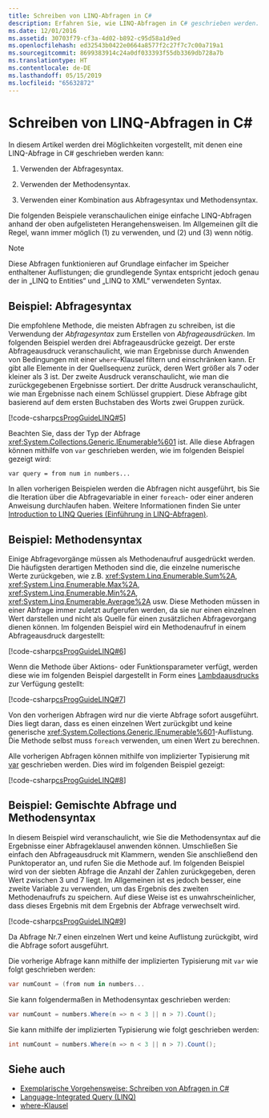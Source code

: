 ```yaml
---
title: Schreiben von LINQ-Abfragen in C#
description: Erfahren Sie, wie LINQ-Abfragen in C# geschrieben werden.
ms.date: 12/01/2016
ms.assetid: 30703f79-cf3a-4d02-b892-c95d58a1d9ed
ms.openlocfilehash: ed32543b0422e0664a8577f2c27f7c7c00a719a1
ms.sourcegitcommit: 8699383914c24a0df033393f55db3369db728a7b
ms.translationtype: HT
ms.contentlocale: de-DE
ms.lasthandoff: 05/15/2019
ms.locfileid: "65632872"
---
```

# <a name="write-linq-queries-in-c"></a>Schreiben von LINQ-Abfragen in C\#

In diesem Artikel werden drei Möglichkeiten vorgestellt, mit denen eine LINQ-Abfrage in C# geschrieben werden kann:

1. Verwenden der Abfragesyntax.

2. Verwenden der Methodensyntax.

3. Verwenden einer Kombination aus Abfragesyntax und Methodensyntax.

Die folgenden Beispiele veranschaulichen einige einfache LINQ-Abfragen anhand der oben aufgelisteten Herangehensweisen. Im Allgemeinen gilt die Regel, wann immer möglich (1) zu verwenden, und (2) und (3) wenn nötig.

> [!NOTE]
> Diese Abfragen funktionieren auf Grundlage einfacher im Speicher enthaltener Auflistungen; die grundlegende Syntax entspricht jedoch genau der in „LINQ to Entities“ und „LINQ to XML“ verwendeten Syntax.

## <a name="example---query-syntax"></a>Beispiel: Abfragesyntax

Die empfohlene Methode, die meisten Abfragen zu schreiben, ist die Verwendung der *Abfragesyntax* zum Erstellen von *Abfrageausdrücken*. Im folgenden Beispiel werden drei Abfrageausdrücke gezeigt. Der erste Abfrageausdruck veranschaulicht, wie man Ergebnisse durch Anwenden von Bedingungen mit einer `where`-Klausel filtern und einschränken kann. Er gibt alle Elemente in der Quellsequenz zurück, deren Wert größer als 7 oder kleiner als 3 ist. Der zweite Ausdruck veranschaulicht, wie man die zurückgegebenen Ergebnisse sortiert. Der dritte Ausdruck veranschaulicht, wie man Ergebnisse nach einem Schlüssel gruppiert. Diese Abfrage gibt basierend auf dem ersten Buchstaben des Worts zwei Gruppen zurück.

[!code-csharp[csProgGuideLINQ#5](~/samples/snippets/csharp/concepts/linq/how-to-write-linq-queries_1.cs)]

Beachten Sie, dass der Typ der Abfrage <xref:System.Collections.Generic.IEnumerable%601> ist. Alle diese Abfragen können mithilfe von `var` geschrieben werden, wie im folgenden Beispiel gezeigt wird:

`var query = from num in numbers...`

In allen vorherigen Beispielen werden die Abfragen nicht ausgeführt, bis Sie die Iteration über die Abfragevariable in einer `foreach`- oder einer anderen Anweisung durchlaufen haben. Weitere Informationen finden Sie unter [Introduction to LINQ Queries (Einführung in LINQ-Abfragen)](../programming-guide/concepts/linq/introduction-to-linq-queries.md).

## <a name="example---method-syntax"></a>Beispiel: Methodensyntax

Einige Abfragevorgänge müssen als Methodenaufruf ausgedrückt werden. Die häufigsten derartigen Methoden sind die, die einzelne numerische Werte zurückgeben, wie z.B. <xref:System.Linq.Enumerable.Sum%2A>, <xref:System.Linq.Enumerable.Max%2A>, <xref:System.Linq.Enumerable.Min%2A>, <xref:System.Linq.Enumerable.Average%2A> usw. Diese Methoden müssen in einer Abfrage immer zuletzt aufgerufen werden, da sie nur einen einzelnen Wert darstellen und nicht als Quelle für einen zusätzlichen Abfragevorgang dienen können. Im folgenden Beispiel wird ein Methodenaufruf in einem Abfrageausdruck dargestellt:

[!code-csharp[csProgGuideLINQ#6](~/samples/snippets/csharp/concepts/linq/how-to-write-linq-queries_2.cs)]

Wenn die Methode über Aktions- oder Funktionsparameter verfügt, werden diese wie im folgenden Beispiel dargestellt in Form eines [Lambdaausdrucks](../programming-guide/statements-expressions-operators/lambda-expressions.md) zur Verfügung gestellt:

[!code-csharp[csProgGuideLINQ#7](~/samples/snippets/csharp/concepts/linq/how-to-write-linq-queries_3.cs)]

Von den vorherigen Abfragen wird nur die vierte Abfrage sofort ausgeführt. Dies liegt daran, dass es einen einzelnen Wert zurückgibt und keine generische <xref:System.Collections.Generic.IEnumerable%601>-Auflistung. Die Methode selbst muss `foreach` verwenden, um einen Wert zu berechnen.

Alle vorherigen Abfragen können mithilfe von implizierter Typisierung mit [var](../language-reference/keywords/var.md) geschrieben werden. Dies wird im folgenden Beispiel gezeigt:

[!code-csharp[csProgGuideLINQ#8](~/samples/snippets/csharp/concepts/linq/how-to-write-linq-queries_4.cs)]

## <a name="example---mixed-query-and-method-syntax"></a>Beispiel: Gemischte Abfrage und Methodensyntax

In diesem Beispiel wird veranschaulicht, wie Sie die Methodensyntax auf die Ergebnisse einer Abfrageklausel anwenden können. Umschließen Sie einfach den Abfrageausdruck mit Klammern, wenden Sie anschließend den Punktoperator an, und rufen Sie die Methode auf. Im folgenden Beispiel wird von der siebten Abfrage die Anzahl der Zahlen zurückgegeben, deren Wert zwischen 3 und 7 liegt. Im Allgemeinen ist es jedoch besser, eine zweite Variable zu verwenden, um das Ergebnis des zweiten Methodenaufrufs zu speichern. Auf diese Weise ist es unwahrscheinlicher, dass dieses Ergebnis mit dem Ergebnis der Abfrage verwechselt wird.

[!code-csharp[csProgGuideLINQ#9](~/samples/snippets/csharp/concepts/linq/how-to-write-linq-queries_5.cs)]

Da Abfrage Nr.7 einen einzelnen Wert und keine Auflistung zurückgibt, wird die Abfrage sofort ausgeführt.

Die vorherige Abfrage kann mithilfe der implizierten Typisierung mit `var` wie folgt geschrieben werden:

```csharp
var numCount = (from num in numbers...
```

Sie kann folgendermaßen in Methodensyntax geschrieben werden:

```csharp
var numCount = numbers.Where(n => n < 3 || n > 7).Count();
```

Sie kann mithilfe der implizierten Typisierung wie folgt geschrieben werden:

```csharp
int numCount = numbers.Where(n => n < 3 || n > 7).Count();
```

## <a name="see-also"></a>Siehe auch

- [Exemplarische Vorgehensweise: Schreiben von Abfragen in C#](../programming-guide/concepts/linq/walkthrough-writing-queries-linq.md)
- [Language-Integrated Query (LINQ)](index.md)
- [where-Klausel](../language-reference/keywords/where-clause.md)
